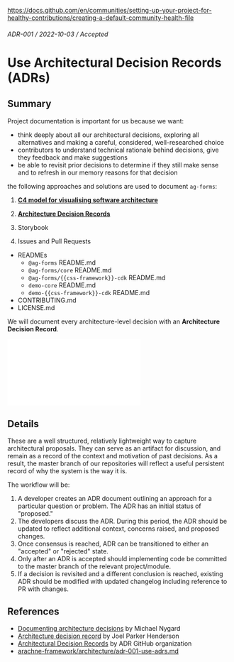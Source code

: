 https://docs.github.com/en/communities/setting-up-your-project-for-healthy-contributions/creating-a-default-community-health-file

###### ADR-001 / 2022-10-03 / Accepted

# Use Architectural Decision Records (ADRs)

## Summary

Project documentation is important for us because we want:

- think deeply about all our architectural decisions, exploring all alternatives and making a careful, considered, well-researched choice
- contributors to understand technical rationale behind decisions, give they feedback and make suggestions
- be able to revisit prior decisions to determine if they still make sense and to refresh in our memory reasons for that decision

the following approaches and solutions are used to document `ag-forms`:

1. **[C4 model for visualising software architecture](https://c4model.com/)**
2. **[Architecture Decision Records](https://cognitect.com/blog/2011/11/15/documenting-architecture-decisions)**

3. Storybook
4. Issues and Pull Requests

- READMEs
  - `@ag-forms` README.md
  - `@ag-forms/core` README.md
  - `@ag-forms/{{css-framework}}-cdk` README.md
  - `demo-core` README.md
  - `demo-{{css-framework}}-cdk` README.md
- CONTRIBUTING.md
- LICENSE.md

We will document every architecture-level decision with an **Architecture Decision Record**.

<embed src="./_sc4-model.md" />

## Details

These are a well structured, relatively lightweight way to capture architectural proposals. They can serve as an artifact for discussion, and remain as a record of the context and motivation of past decisions. As a result, the master branch of our repositories will reflect a useful persistent record of why the system is the way it is.

The workflow will be:

1. A developer creates an ADR document outlining an approach for a
   particular question or problem. The ADR has an initial status of "proposed."
2. The developers discuss the ADR. During this period, the ADR should be updated
   to reflect additional context, concerns raised, and proposed changes.
3. Once consensus is reached, ADR can be transitioned to either an
   "accepted" or "rejected" state.
4. Only after an ADR is accepted should implementing code be committed
   to the master branch of the relevant project/module.
5. If a decision is revisited and a different conclusion is reached,
   existing ADR should be modified with updated changelog including
   reference to PR with changes.

## References

- [Documenting architecture decisions](https://cognitect.com/blog/2011/11/15/documenting-architecture-decisions) by Michael Nygard
- [Architecture decision record](https://github.com/joelparkerhenderson/architecture-decision-record) by Joel Parker Henderson
- [Architectural Decision Records](https://adr.github.io/) by ADR GitHub organization
- [arachne-framework/architecture/adr-001-use-adrs.md](https://github.com/arachne-framework/architecture/blob/master/adr-001-use-adrs.md)
